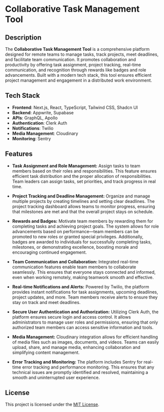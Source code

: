 # Collaborative Task Management Tool

## Description

The **Collaborative Task Management Tool** is a comprehensive platform designed for remote teams to manage tasks, track projects, meet deadlines, and facilitate team communication. It promotes collaboration and productivity by offering task assignment, project tracking, real-time communication, and recognition through rewards like badges and role advancements. Built with a modern tech stack, this tool ensures efficient project management and engagement in a distributed work environment.

## Tech Stack

- **Frontend**: Next.js, React, TypeScript, Tailwind CSS, Shadcn UI
- **Backend**: Appwrite, Supabase
- **APIs**: GraphQL, Apollo
- **Authentication**: Clerk Auth
- **Notifications**: Twilio
- **Media Management**: Cloudinary
- **Monitoring**: Sentry

## Features

- **Task Assignment and Role Management:**
Assign tasks to team members based on their roles and responsibilities. This feature ensures efficient task distribution and the proper allocation of responsibilities. Team leaders can assign tasks, set priorities, and track progress in real time.

- **Project Tracking and Deadline Management:**
Organize and manage multiple projects by creating timelines and setting clear deadlines. The project tracking dashboard allows teams to monitor progress, ensuring that milestones are met and that the overall project stays on schedule.

- **Rewards and Badges:**
Motivate team members by rewarding them for completing tasks and achieving project goals. The system allows for role advancements based on performance—team members can be promoted to new roles or granted special privileges. Additionally, badges are awarded to individuals for successfully completing tasks, milestones, or demonstrating excellence, boosting morale and encouraging continued engagement.

- **Team Communication and Collaboration:**
Integrated real-time communication features enable team members to collaborate seamlessly. This ensures that everyone stays connected and informed, even when working remotely, making teamwork smooth and effective.

- **Real-time Notifications and Alerts:**
Powered by Twilio, the platform provides instant notifications for task assignments, upcoming deadlines, project updates, and more. Team members receive alerts to ensure they stay on track and meet deadlines.

- **Secure User Authentication and Authorization:**
Utilizing Clerk Auth, the platform ensures secure login and access control. It allows administrators to manage user roles and permissions, ensuring that only authorized team members can access sensitive information and tools.

- **Media Management:**
Cloudinary integration allows for efficient handling of media files such as images, documents, and videos. Teams can easily upload, share, and manage media, enhancing collaboration and simplifying content management.

- **Error Tracking and Monitoring:**
The platform includes Sentry for real-time error tracking and performance monitoring. This ensures that any technical issues are promptly identified and resolved, maintaining a smooth and uninterrupted user experience.

## License

This project is licensed under the [MIT License](LICENSE).
